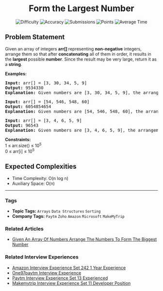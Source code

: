 <h1 align="center">Form the Largest Number</h1>

<p align="center">
  <img alt="Difficulty" title="Difficulty" src="https://custom-icon-badges.demolab.com/badge/Difficulty: Medium-1F222E?style=for-the-badge&logoColor=white&logo=fire"/>
  <img alt="Accuracy" title="Accuracy" src="https://custom-icon-badges.demolab.com/badge/Accuracy: 37.82%25-1F222E?style=for-the-badge&logoColor=white&logo=target"/>
  <img alt="Submissions" title="Submissions" src="https://custom-icon-badges.demolab.com/badge/Submissions: 182K+-1F222E?style=for-the-badge&logoColor=white&logo=repo"/>
  <img alt="Points" title="Points" src="https://custom-icon-badges.demolab.com/badge/Points: 4-1F222E?style=for-the-badge&logoColor=white&logo=award"/>
  <img alt="Average Time" title="Average Time" src="https://custom-icon-badges.demolab.com/badge/Average%20Time: N/A-1F222E?style=for-the-badge&logoColor=white&logo=clock"/>
</p>

## Problem Statement

Given an array of integers <b>arr[]</b><b> </b>representing <b>non-negative</b> integers, arrange them so that after <b>concatenating</b> all of them in order, it results in the <b>largest </b>possible<b> number</b>. Since the result may be very large, return it as a <b>string</b>.

<b>Examples:</b>

<pre><b>Input:</b> arr[] = [3, 30, 34, 5, 9]
<b>Output: </b>9534330
<b>Explanation:</b> Given numbers are [3, 30, 34, 5, 9], the arrangement [9, 5, 34, 3, 30] gives the largest value.</pre>

<pre><b>Input:</b> arr[] = [54, 546, 548, 60]
<b>Output:</b> 6054854654
<b>Explanation:</b> Given numbers are [54, 546, 548, 60], the arrangement [60, 548, 546, 54] gives the largest value.<br></pre>

<pre><b>Input:</b> arr[] = [3, 4, 6, 5, 9]
<b>Output:</b> 96543
<b>Explanation:</b> Given numbers are [3, 4, 6, 5, 9], the arrangement [9, 6, 5, 4, 3] gives the largest value.</pre>

<b>Constraints:</b><br>1 ≤ arr.size() ≤ 10<sup>5</sup><br>0 ≤ arr[i] ≤ 10<sup>5</sup>

## Expected Complexities
- Time Complexity: O(n log n)
- Auxiliary Space: O(n)

<hr>

### Tags
- **Topic Tags:** `Arrays` `Data Structures` `Sorting`
- **Company Tags:** `Paytm` `Zoho` `Amazon` `Microsoft` `MakeMyTrip`

### Related Articles
- [Given An Array Of Numbers Arrange The Numbers To Form The Biggest Number](https://www.geeksforgeeks.org/given-an-array-of-numbers-arrange-the-numbers-to-form-the-biggest-number/)

### Related Interview Experiences
- [Amazon Interview Experience Set 242 1 Year Experience](https://www.geeksforgeeks.org/amazon-interview-experience-set-242-1-year-experience/)
- [One97paytm Interview Experience](https://www.geeksforgeeks.org/one97paytm-interview-experience/)
- [Paytm Interview Experience Set 13 Experienced](https://www.geeksforgeeks.org/paytm-interview-experience-set-13-experienced/)
- [Makemytrip Interview Experience Set 11 Developer Position](https://www.geeksforgeeks.org/makemytrip-interview-experience-set-11-developer-position/)
